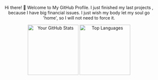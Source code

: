 <p align="center">
  Hi there! 👋 Welcome to My GitHub Profile. I just finished my last projects , because I have big financial issues. I just wish my body let my soul go 'home', so I will not need to force it.
<p align="center">
  <img src="https://github-readme-stats.vercel.app/api?username=KostasSliazas&show_icons=true&theme=radical" alt="Your GitHub Stats" height="165"/>
  <img src="https://github-readme-stats.vercel.app/api/top-langs/?username=KostasSliazas&layout=compact&theme=radical" alt="Top Languages" height="165"/>
</p>

